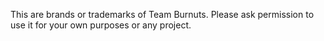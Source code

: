 This are brands or trademarks of Team Burnuts. Please ask permission to use it for your own purposes or any project.
